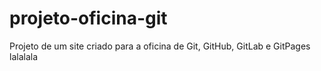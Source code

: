 # projeto-oficina-git
 Projeto de um site criado para a oficina de Git, GitHub, GitLab e GitPages
lalalala
